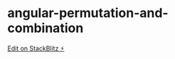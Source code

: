 # angular-permutation-and-combination

[Edit on StackBlitz ⚡️](https://stackblitz.com/edit/angular-permutation-and-combination)